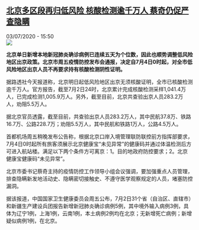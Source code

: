 <!--1593788177000-->
[北京多区段再归低风险 核酸检测逾千万人 蔡奇仍促严查隐瞒](http://www.rfi.fr//cn/%E4%B8%AD%E5%9B%BD/20200703-%E5%8C%97%E4%BA%AC%E5%A4%9A%E5%8C%BA%E6%AE%B5%E5%86%8D%E5%BD%92%E4%BD%8E%E9%A3%8E%E9%99%A9-%E6%A0%B8%E9%85%B8%E6%A3%80%E6%B5%8B%E9%80%BE%E5%8D%83%E4%B8%87%E4%BA%BA-%E8%94%A1%E5%A5%87%E4%BB%8D%E4%BF%83%E4%B8%A5%E6%9F%A5%E9%9A%90%E7%9E%92)
------

<div>03/07/2020 - 15:50</div><img src="https://s.rfi.fr/media/display/0f414e42-bd34-11ea-845a-005056a964fe/w:310/p:16x9/2020-07-03T095358Z_1071218270_RC2LLH9KVK5E_RTRMADP_3_HEALTH-CORONAVIRUS-GLOBAL-TRAINS.JPG"><p><strong>北京单日新增本地新冠肺炎确诊病例已连续五天为个位数，因此也顺势调整低风险地区出京政策。北京市周五疫情防控发布会通报，决定自7月4日0时起，对全市低风险地区出京人员不再要求持有核酸检测阴性证明。</strong></p><div class="t-content__body u-clearfix"><div class="m-interstitial"></div><p>据路透社今天报道称，北京明日起低风险地区出京无须核酸证明，全市已核酸检测逾千万人。官方报告，截至7月2日24时，北京累计完成核酸检测采样1,041.4万人，已完成检测1,005.9万人。另外，截至目前，北京共查验出京人员283.2万人，劝阻5.5万人。</p><p>据北京官员透露，截至目前，共查验出京人员283.2万人，其中民航37.8万、铁路16.7万、公路228.7万；劝阻5.5万人，其中民航和铁路1万人，公路4.5万人。</p><p>首都机场周五稍晚发布公告称，根据北京口岸入境管理联防联控前方指挥部要求，7月4日0时起所有旅客须展示北京健康宝“未见异常”的健康码并通过体温检测后方可进入航站楼。满足以下两个条件方可离京：1。目的地政府防控要求；2。北京健康宝健康码“未见异常”。</p><p>北京市委书记蔡奇主持的疫情防控工作领导小组会议强调，要加强重点人员管理，排查隐瞒新发地活动史、隐瞒密切接触史、不遵守医学观察规定的人员，堵塞防控漏洞。</p><p>据该报道，中国国家卫生健康委员会周五公布，7月2日31个省（自治区、直辖市）和新疆生产建设兵团报告新增新冠肺炎确诊病例5例，其中境外输入病例3例，具体为辽宁1例，上海1例，云南1例，本土病例2例均在北京；无新增死亡病例；新增疑似病例1例，在北京。</p><div class="o-self-promo o-self-promo--nl o-self-promo--hidden" data-selfpromo-newsletter></div><div class="o-self-promo o-self-promo--app o-self-promo--hidden" data-selfpromo-app></div></div>
